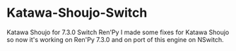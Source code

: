 # Katawa-Shoujo-Switch
Katawa Shoujo for 7.3.0 Switch Ren'Py
I made some fixes for Katawa Shoujo so now it's working on Ren'Py 7.3.0 and on port of this engine on NSwitch.

